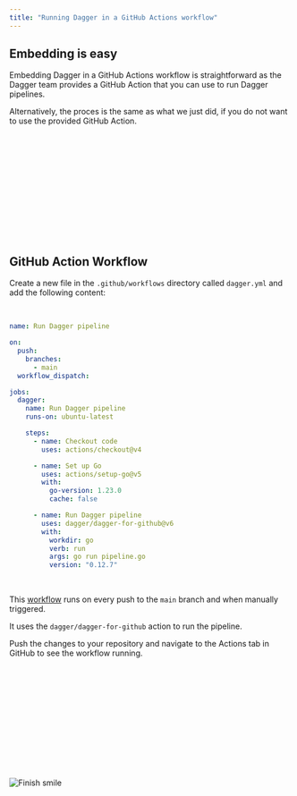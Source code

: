```yaml
---
title: "Running Dagger in a GitHub Actions workflow"
---
```


## Embedding is easy

Embedding Dagger in a GitHub Actions workflow is straightforward as the Dagger team provides a GitHub Action that you can use to run Dagger pipelines.

Alternatively, the proces is the same as what we just did, if you do not want to use the provided GitHub Action.

</br>
</br>
</br>
</br>
</br>
</br>
</br>
</br>
</br>
</br>
</br>

## GitHub Action Workflow

Create a new file in the `.github/workflows` directory called `dagger.yml` and add the following content:

</br>

```yaml
name: Run Dagger pipeline

on:
  push:
    branches:
      - main
  workflow_dispatch:

jobs:
  dagger:
    name: Run Dagger pipeline
    runs-on: ubuntu-latest

    steps:
      - name: Checkout code
        uses: actions/checkout@v4

      - name: Set up Go
        uses: actions/setup-go@v5
        with:
          go-version: 1.23.0
          cache: false

      - name: Run Dagger pipeline
        uses: dagger/dagger-for-github@v6
        with:
          workdir: go
          verb: run
          args: go run pipeline.go
          version: "0.12.7"
```

</br>

This [workflow](https://github.com/lasselundstenjensen/dagger-in-practice/blob/main/.github/workflows/dagger.yaml) runs on every push to the `main` branch and when manually triggered.

It uses the `dagger/dagger-for-github` action to run the pipeline.

Push the changes to your repository and navigate to the Actions tab in GitHub to see the workflow running.

</br>
</br>
</br>
</br>
</br>
</br>
</br>
</br>
</br>
</br>
</br>

![Finish smile](https://media1.tenor.com/m/rPOqhxQBOz0AAAAC/all-might-my-hero-academia.gif)

</br>
</br>
